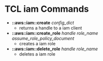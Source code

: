# TCL iam Commands
* **::aws::iam::create** *config_dict*
    - returns a handle to a iam client
* **::aws::iam::create_role** *handle* *role_name* *assume_role_policy_document*
    - creates a iam role
* **::aws::iam::delete_role** *handle* *role_name*
    - deletes a iam role
